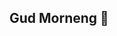 ## Gud Morneng 👋

<!--
**Achitot/Achitot** is a ✨ _special_ ✨ repository because its `README.md` (this file) appears on your GitHub profile.

EE😭🥺💧Eu💧E E😭😭 E EUE🥺🥺😭UUUUE😭🥺💧🥺😭 ue 💧ee😭🥺💧ue 🥺e e e😭. e 💧🥺😭Uueuuue. 💧💧ue 😭🥺ee e🥺🥺😭eUEE  💧E E😭😭 E EUE🥺🥺😭UUUUE😭🥺💧🥺😭 ue 💧ee😭🥺💧ue 🥺e e e😭. e 💧🥺😭Uueuuue. 💧💧ue 😭🥺ee e🥺🥺😭eUEE

